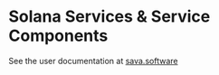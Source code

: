# Solana Services & Service Components

See the user documentation at [sava.software](https://sava.software/libraries/ravina/solana)
